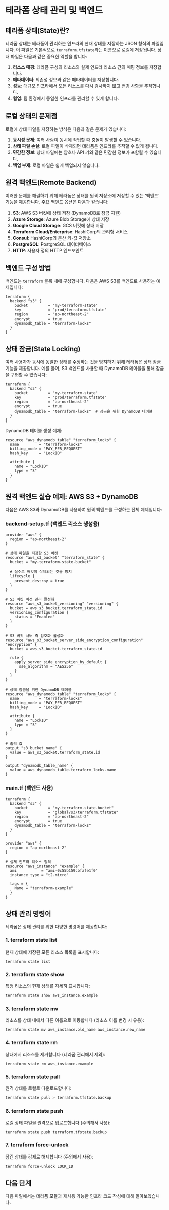 # 테라폼 상태 관리 및 백엔드

## 테라폼 상태(State)란?

테라폼 상태는 테라폼이 관리하는 인프라의 현재 상태를 저장하는 JSON 형식의 파일입니다. 이 파일은 기본적으로 `terraform.tfstate`라는 이름으로 로컬에 저장됩니다. 상태 파일은 다음과 같은 중요한 역할을 합니다:

1. **리소스 매핑**: 테라폼 구성의 리소스와 실제 인프라 리소스 간의 매핑 정보를 저장합니다.
2. **메타데이터**: 의존성 정보와 같은 메타데이터를 저장합니다.
3. **성능**: 대규모 인프라에서 모든 리소스를 다시 검사하지 않고 변경 사항을 추적합니다.
4. **협업**: 팀 환경에서 동일한 인프라를 관리할 수 있게 합니다.

## 로컬 상태의 문제점

로컬에 상태 파일을 저장하는 방식은 다음과 같은 문제가 있습니다:

1. **동시성 문제**: 여러 사람이 동시에 작업할 때 충돌이 발생할 수 있습니다.
2. **상태 파일 손실**: 로컬 파일이 삭제되면 테라폼은 인프라를 추적할 수 없게 됩니다.
3. **민감한 정보**: 상태 파일에는 암호나 API 키와 같은 민감한 정보가 포함될 수 있습니다.
4. **백업 부재**: 로컬 파일은 쉽게 백업되지 않습니다.

## 원격 백엔드(Remote Backend)

이러한 문제를 해결하기 위해 테라폼은 상태를 원격 저장소에 저장할 수 있는 '백엔드' 기능을 제공합니다. 주요 백엔드 옵션은 다음과 같습니다:

1. **S3**: AWS S3 버킷에 상태 저장 (DynamoDB로 잠금 지원)
2. **Azure Storage**: Azure Blob Storage에 상태 저장
3. **Google Cloud Storage**: GCS 버킷에 상태 저장
4. **Terraform Cloud/Enterprise**: HashiCorp의 관리형 서비스
5. **Consul**: HashiCorp의 분산 키-값 저장소
6. **PostgreSQL**: PostgreSQL 데이터베이스
7. **HTTP**: 사용자 정의 HTTP 엔드포인트

## 백엔드 구성 방법

백엔드는 `terraform` 블록 내에 구성합니다. 다음은 AWS S3를 백엔드로 사용하는 예제입니다:

```hcl
terraform {
  backend "s3" {
    bucket         = "my-terraform-state"
    key            = "prod/terraform.tfstate"
    region         = "ap-northeast-2"
    encrypt        = true
    dynamodb_table = "terraform-locks"
  }
}
```

## 상태 잠금(State Locking)

여러 사용자가 동시에 동일한 상태를 수정하는 것을 방지하기 위해 테라폼은 상태 잠금 기능을 제공합니다. 예를 들어, S3 백엔드를 사용할 때 DynamoDB 테이블을 통해 잠금을 구현할 수 있습니다:

```hcl
terraform {
  backend "s3" {
    bucket         = "my-terraform-state"
    key            = "prod/terraform.tfstate"
    region         = "ap-northeast-2"
    encrypt        = true
    dynamodb_table = "terraform-locks"  # 잠금을 위한 DynamoDB 테이블
  }
}
```

DynamoDB 테이블 생성 예제:

```hcl
resource "aws_dynamodb_table" "terraform_locks" {
  name         = "terraform-locks"
  billing_mode = "PAY_PER_REQUEST"
  hash_key     = "LockID"
  
  attribute {
    name = "LockID"
    type = "S"
  }
}
```

## 원격 백엔드 실습 예제: AWS S3 + DynamoDB

다음은 AWS S3와 DynamoDB를 사용하여 원격 백엔드를 구성하는 전체 예제입니다:

### backend-setup.tf (백엔드 리소스 생성용)

```hcl
provider "aws" {
  region = "ap-northeast-2"
}

# 상태 파일을 저장할 S3 버킷
resource "aws_s3_bucket" "terraform_state" {
  bucket = "my-terraform-state-bucket"
  
  # 실수로 버킷이 삭제되는 것을 방지
  lifecycle {
    prevent_destroy = true
  }
}

# S3 버킷 버전 관리 활성화
resource "aws_s3_bucket_versioning" "versioning" {
  bucket = aws_s3_bucket.terraform_state.id
  versioning_configuration {
    status = "Enabled"
  }
}

# S3 버킷 서버 측 암호화 활성화
resource "aws_s3_bucket_server_side_encryption_configuration" "encryption" {
  bucket = aws_s3_bucket.terraform_state.id

  rule {
    apply_server_side_encryption_by_default {
      sse_algorithm = "AES256"
    }
  }
}

# 상태 잠금을 위한 DynamoDB 테이블
resource "aws_dynamodb_table" "terraform_locks" {
  name         = "terraform-locks"
  billing_mode = "PAY_PER_REQUEST"
  hash_key     = "LockID"
  
  attribute {
    name = "LockID"
    type = "S"
  }
}

# 출력 값
output "s3_bucket_name" {
  value = aws_s3_bucket.terraform_state.id
}

output "dynamodb_table_name" {
  value = aws_dynamodb_table.terraform_locks.name
}
```

### main.tf (백엔드 사용)

```hcl
terraform {
  backend "s3" {
    bucket         = "my-terraform-state-bucket"
    key            = "global/s3/terraform.tfstate"
    region         = "ap-northeast-2"
    encrypt        = true
    dynamodb_table = "terraform-locks"
  }
}

provider "aws" {
  region = "ap-northeast-2"
}

# 실제 인프라 리소스 정의
resource "aws_instance" "example" {
  ami           = "ami-0c55b159cbfafe1f0"
  instance_type = "t2.micro"
  
  tags = {
    Name = "terraform-example"
  }
}
```

## 상태 관리 명령어

테라폼은 상태 관리를 위한 다양한 명령어를 제공합니다:

### 1. terraform state list

현재 상태에 저장된 모든 리소스 목록을 표시합니다:

```bash
terraform state list
```

### 2. terraform state show

특정 리소스의 현재 상태를 자세히 표시합니다:

```bash
terraform state show aws_instance.example
```

### 3. terraform state mv

리소스를 상태 내에서 다른 이름으로 이동합니다 (리소스 이름 변경 시 유용):

```bash
terraform state mv aws_instance.old_name aws_instance.new_name
```

### 4. terraform state rm

상태에서 리소스를 제거합니다 (테라폼 관리에서 제외):

```bash
terraform state rm aws_instance.example
```

### 5. terraform state pull

원격 상태를 로컬로 다운로드합니다:

```bash
terraform state pull > terraform.tfstate.backup
```

### 6. terraform state push

로컬 상태 파일을 원격으로 업로드합니다 (주의해서 사용):

```bash
terraform state push terraform.tfstate.backup
```

### 7. terraform force-unlock

잠긴 상태를 강제로 해제합니다 (주의해서 사용):

```bash
terraform force-unlock LOCK_ID
```

## 다음 단계

다음 파일에서는 테라폼 모듈과 재사용 가능한 인프라 코드 작성에 대해 알아보겠습니다.
